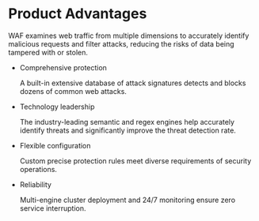 # Product Advantages<a name="waf_01_0065"></a>

WAF examines web traffic from multiple dimensions to accurately identify malicious requests and filter attacks, reducing the risks of data being tampered with or stolen.

-   Comprehensive protection

    A built-in extensive database of attack signatures detects and blocks dozens of common web attacks.

-   Technology leadership

    The industry-leading semantic and regex engines help accurately identify threats and significantly improve the threat detection rate.

-   Flexible configuration

    Custom precise protection rules meet diverse requirements of security operations.

-   Reliability

    Multi-engine cluster deployment and 24/7 monitoring ensure zero service interruption.


